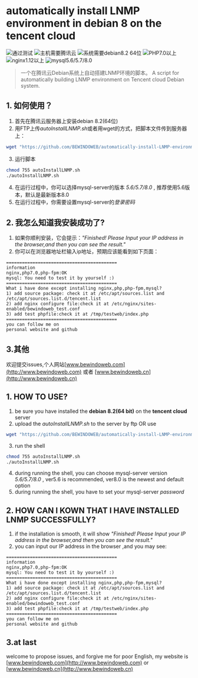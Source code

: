 # automatically install LNMP environment in debian 8 on the tencent cloud
![通过测试](https://img.shields.io/badge/build-passing-green.svg)
![主机需要腾讯云](https://img.shields.io/badge/server-tencentcloud-orange.svg)
![系统需要debian8.2 64位](https://img.shields.io/badge/debian-8.2(64%20bit)-orange.svg)
![PHP7.0以上](https://img.shields.io/badge/php-%E2%89%A57.0-blue.svg)
![nginx1.12以上](https://img.shields.io/badge/nginx-%E2%89%A51.12-blue.svg)
![mysql5.6/5.7/8.0](https://img.shields.io/badge/mysql-5.6/5.7/8.0-blue.svg)
>一个在腾讯云Debian系统上自动搭建LNMP环境的脚本。
>A script for automatically building LNMP environment on Tencent cloud Debian system.
## 1. 如何使用？
1) 首先在腾讯云服务器上安装debian 8.2(64位)
2) 用FTP上传*autoInstallLNMP.sh*或者用wget的方式，把脚本文件传到服务器上：
```sh
wget "https://github.com/BEWINDOWEB/automatically-install-LNMP-environment-in-debian-8-on-the-tencent-cloud.git"
```
3) 运行脚本
```sh
chmod 755 autoInstallLNMP.sh
./autoInstallLNMP.sh
```
4) 在运行过程中，你可以选择mysql-server的版本 *5.6/5.7/8.0* , 推荐使用5.6版本，默认是最新版本8.0
5) 在运行过程中，你需要设置mysql-server的*登录密码*

## 2. 我怎么知道我安装成功了?
1) 如果你顺利安装，它会提示：*"Finished! Please Input your IP address in the browser,and then you can see the result."*
2) 你可以在浏览器地址栏输入ip地址，预期应该能看到如下页面：
```
==========================================
information
nginx,php7.0,php-fpm:OK
mysql: You need to test it by yourself :)
==========================================
What i have done except installing nginx,php,php-fpm,mysql?
1) add source package: check it at /etc/apt/sources.list and /etc/apt/sources.list.d/tencent.list
2) add nginx configure file:check it at /etc/nginx/sites-enabled/bewindoweb_test.conf
3) add test phpfile:check it at /tmp/testweb/index.php
==========================================
you can follow me on
personal website and github
```
## 3.其他
欢迎提交issues,个人网站[www.bewindoweb.com](http://www.bewindoweb.com) 或者 [www.bewindoweb.cn](http://www.bewindoweb.cn)

		
## 1. HOW TO USE?
1) be sure you have installed the **debian 8.2(64 bit)** on the **tencent cloud** server
2) upload the *autoInstallLNMP.sh* to the server by ftp OR use 
```sh
wget "https://github.com/BEWINDOWEB/automatically-install-LNMP-environment-in-debian-8-on-the-tencent-cloud.git"
```
3) run the shell
```sh
chmod 755 autoInstallLNMP.sh
./autoInstallLNMP.sh
```
4) during running the shell, you can choose mysql-server version *5.6/5.7/8.0* , ver5.6 is recommended, ver8.0 is the newest and default option
5) during running the shell, you have to set your mysql-server *password*

## 2. HOW CAN I KOWN THAT I HAVE INSTALLED LNMP SUCCESSFULLY?
1) if the installation is smooth, it will show *"Finished! Please Input your IP address in the browser,and then you can see the result."*
2) you can input our IP address in the browser ,and you may see:
```
==========================================
information
nginx,php7.0,php-fpm:OK
mysql: You need to test it by yourself :)
==========================================
What i have done except installing nginx,php,php-fpm,mysql?
1) add source package: check it at /etc/apt/sources.list and /etc/apt/sources.list.d/tencent.list
2) add nginx configure file:check it at /etc/nginx/sites-enabled/bewindoweb_test.conf
3) add test phpfile:check it at /tmp/testweb/index.php
==========================================
you can follow me on
personal website and github
```
## 3.at last
welcome to propose issues, and forgive me for poor English, my website is [www.bewindoweb.com](http://www.bewindoweb.com) or [www.bewindoweb.cn](http://www.bewindoweb.cn)
